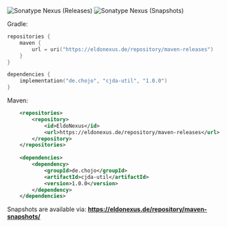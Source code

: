 ![Sonatype Nexus (Releases)](https://img.shields.io/nexus/r/de.chojo/cjda-util?nexusVersion=3&server=https%3A%2F%2Feldonexus.de&style=flat-square)
![Sonatype Nexus (Snapshots)](https://img.shields.io/nexus/s/de.chojo/cjda-util?server=https%3A%2F%2Feldonexus.de&style=flat-square&color=orange)

Gradle:
``` kotlin
repositories {
    maven {
        url = uri("https://eldonexus.de/repository/maven-releases")
    }
}

dependencies {
    implementation("de.chojo", "cjda-util", "1.0.0")
}
```

Maven:
``` xml
    <repositories>
        <repository>
            <id>EldoNexus</id>
            <url>https://eldonexus.de/repository/maven-releases</url>
        </repository>
    </repositories>
    
    <dependencies>
        <dependency>
            <groupId>de.chojo</groupId>
            <artifactId>cjda-util</artifactId>
            <version>1.0.0</version>
        </dependency>
    </dependencies>
```

Snapshots are available via: **https://eldonexus.de/repository/maven-snapshots/**